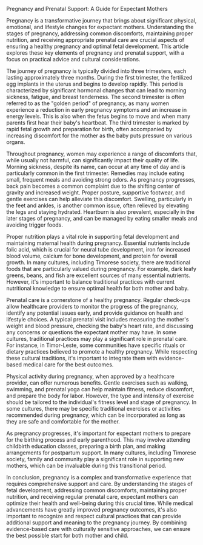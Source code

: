 Pregnancy and Prenatal Support: A Guide for Expectant Mothers

Pregnancy is a transformative journey that brings about significant physical, emotional, and lifestyle changes for expectant mothers. Understanding the stages of pregnancy, addressing common discomforts, maintaining proper nutrition, and receiving appropriate prenatal care are crucial aspects of ensuring a healthy pregnancy and optimal fetal development. This article explores these key elements of pregnancy and prenatal support, with a focus on practical advice and cultural considerations.

The journey of pregnancy is typically divided into three trimesters, each lasting approximately three months. During the first trimester, the fertilized egg implants in the uterus and begins to develop rapidly. This period is characterized by significant hormonal changes that can lead to morning sickness, fatigue, and breast tenderness. The second trimester is often referred to as the "golden period" of pregnancy, as many women experience a reduction in early pregnancy symptoms and an increase in energy levels. This is also when the fetus begins to move and when many parents first hear their baby's heartbeat. The third trimester is marked by rapid fetal growth and preparation for birth, often accompanied by increasing discomfort for the mother as the baby puts pressure on various organs.

Throughout pregnancy, women may experience a range of discomforts that, while usually not harmful, can significantly impact their quality of life. Morning sickness, despite its name, can occur at any time of day and is particularly common in the first trimester. Remedies may include eating small, frequent meals and avoiding strong odors. As pregnancy progresses, back pain becomes a common complaint due to the shifting center of gravity and increased weight. Proper posture, supportive footwear, and gentle exercises can help alleviate this discomfort. Swelling, particularly in the feet and ankles, is another common issue, often relieved by elevating the legs and staying hydrated. Heartburn is also prevalent, especially in the later stages of pregnancy, and can be managed by eating smaller meals and avoiding trigger foods.

Proper nutrition plays a vital role in supporting fetal development and maintaining maternal health during pregnancy. Essential nutrients include folic acid, which is crucial for neural tube development, iron for increased blood volume, calcium for bone development, and protein for overall growth. In many cultures, including Timorese society, there are traditional foods that are particularly valued during pregnancy. For example, dark leafy greens, beans, and fish are excellent sources of many essential nutrients. However, it's important to balance traditional practices with current nutritional knowledge to ensure optimal health for both mother and baby.

Prenatal care is a cornerstone of a healthy pregnancy. Regular check-ups allow healthcare providers to monitor the progress of the pregnancy, identify any potential issues early, and provide guidance on health and lifestyle choices. A typical prenatal visit includes measuring the mother's weight and blood pressure, checking the baby's heart rate, and discussing any concerns or questions the expectant mother may have. In some cultures, traditional practices may play a significant role in prenatal care. For instance, in Timor-Leste, some communities have specific rituals or dietary practices believed to promote a healthy pregnancy. While respecting these cultural traditions, it's important to integrate them with evidence-based medical care for the best outcomes.

Physical activity during pregnancy, when approved by a healthcare provider, can offer numerous benefits. Gentle exercises such as walking, swimming, and prenatal yoga can help maintain fitness, reduce discomfort, and prepare the body for labor. However, the type and intensity of exercise should be tailored to the individual's fitness level and stage of pregnancy. In some cultures, there may be specific traditional exercises or activities recommended during pregnancy, which can be incorporated as long as they are safe and comfortable for the mother.

As pregnancy progresses, it's important for expectant mothers to prepare for the birthing process and early parenthood. This may involve attending childbirth education classes, preparing a birth plan, and making arrangements for postpartum support. In many cultures, including Timorese society, family and community play a significant role in supporting new mothers, which can be invaluable during this transitional period.

In conclusion, pregnancy is a complex and transformative experience that requires comprehensive support and care. By understanding the stages of fetal development, addressing common discomforts, maintaining proper nutrition, and receiving regular prenatal care, expectant mothers can optimize their health and well-being during this crucial time. While medical advancements have greatly improved pregnancy outcomes, it's also important to recognize and respect cultural practices that can provide additional support and meaning to the pregnancy journey. By combining evidence-based care with culturally sensitive approaches, we can ensure the best possible start for both mother and child.